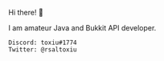 Hi there! 👋

I am amateur Java and Bukkit API developer.

```
Discord: toxiu#1774
Twitter: @rsaltoxiu
```
